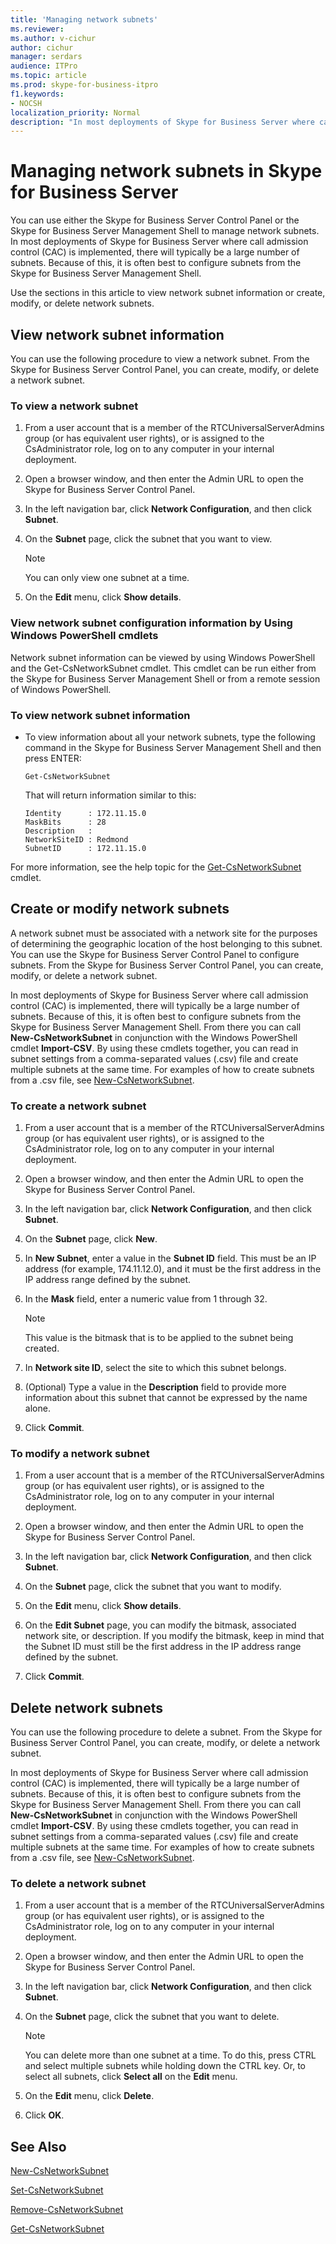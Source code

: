 ```yaml
---
title: 'Managing network subnets'
ms.reviewer: 
ms.author: v-cichur
author: cichur
manager: serdars
audience: ITPro
ms.topic: article
ms.prod: skype-for-business-itpro
f1.keywords:
- NOCSH
localization_priority: Normal
description: "In most deployments of Skype for Business Server where call admission control (CAC) is implemented, there will typically be a large number of subnets. Because of this, it is often best to configure subnets from the Skype for Business Server Management Shell."
---
```


# Managing network subnets in Skype for Business Server

You can use either the Skype for Business Server Control Panel or the Skype for Business Server Management Shell to manage network subnets. In most deployments of Skype for Business Server where call admission control (CAC) is implemented, there will typically be a large number of subnets. Because of this, it is often best to configure subnets from the Skype for Business Server Management Shell.

Use the sections in this article to view network subnet information or create, modify, or delete network subnets. 

## View network subnet information 

You can use the following procedure to view a network subnet. From the Skype for Business Server Control Panel, you can create, modify, or delete a network subnet. 

### To view a network subnet

1.  From a user account that is a member of the RTCUniversalServerAdmins group (or has equivalent user rights), or is assigned to the CsAdministrator role, log on to any computer in your internal deployment.

2.  Open a browser window, and then enter the Admin URL to open the Skype for Business Server Control Panel. 

3.  In the left navigation bar, click **Network Configuration**, and then click **Subnet**.

4.  On the **Subnet** page, click the subnet that you want to view.
 
    > [!NOTE]  
    > You can only view one subnet at a time.

5.  On the **Edit** menu, click **Show details**.

### View network subnet configuration information by Using Windows PowerShell cmdlets

Network subnet information can be viewed by using Windows PowerShell and the Get-CsNetworkSubnet cmdlet. This cmdlet can be run either from the Skype for Business Server Management Shell or from a remote session of Windows PowerShell. 

### To view network subnet information

  - To view information about all your network subnets, type the following command in the Skype for Business Server Management Shell and then press ENTER:
    
        Get-CsNetworkSubnet
    
    That will return information similar to this:
    
        Identity      : 172.11.15.0
        MaskBits      : 28
        Description   :
        NetworkSiteID : Redmond
        SubnetID      : 172.11.15.0


For more information, see the help topic for the [Get-CsNetworkSubnet](https://docs.microsoft.com/powershell/module/skype/Get-CsNetworkSubnet) cmdlet.


## Create or modify network subnets 

A network subnet must be associated with a network site for the purposes of determining the geographic location of the host belonging to this subnet. You can use the Skype for Business Server Control Panel to configure subnets. From the Skype for Business Server Control Panel, you can create, modify, or delete a network subnet. 

In most deployments of Skype for Business Server where call admission control (CAC) is implemented, there will typically be a large number of subnets. Because of this, it is often best to configure subnets from the Skype for Business Server Management Shell. From there you can call **New-CsNetworkSubnet** in conjunction with the Windows PowerShell cmdlet **Import-CSV**. By using these cmdlets together, you can read in subnet settings from a comma-separated values (.csv) file and create multiple subnets at the same time. For examples of how to create subnets from a .csv file, see [New-CsNetworkSubnet](https://docs.microsoft.com/powershell/module/skype/New-CsNetworkSubnet).


### To create a network subnet

1.  From a user account that is a member of the RTCUniversalServerAdmins group (or has equivalent user rights), or is assigned to the CsAdministrator role, log on to any computer in your internal deployment.

2.  Open a browser window, and then enter the Admin URL to open the Skype for Business Server Control Panel. 

3.  In the left navigation bar, click **Network Configuration**, and then click **Subnet**.

4.  On the **Subnet** page, click **New**.

5.  In **New Subnet**, enter a value in the **Subnet ID** field. This must be an IP address (for example, 174.11.12.0), and it must be the first address in the IP address range defined by the subnet.

6.  In the **Mask** field, enter a numeric value from 1 through 32.

    > [!NOTE]  
    > This value is the bitmask that is to be applied to the subnet being created.

7.  In **Network site ID**, select the site to which this subnet belongs.

8.  (Optional) Type a value in the **Description** field to provide more information about this subnet that cannot be expressed by the name alone.

9.  Click **Commit**.


### To modify a network subnet

1.  From a user account that is a member of the RTCUniversalServerAdmins group (or has equivalent user rights), or is assigned to the CsAdministrator role, log on to any computer in your internal deployment.

2.  Open a browser window, and then enter the Admin URL to open the Skype for Business Server Control Panel. 

3.  In the left navigation bar, click **Network Configuration**, and then click **Subnet**.

4.  On the **Subnet** page, click the subnet that you want to modify.

5.  On the **Edit** menu, click **Show details**.

6.  On the **Edit Subnet** page, you can modify the bitmask, associated network site, or description. If you modify the bitmask, keep in mind that the Subnet ID must still be the first address in the IP address range defined by the subnet.

7.  Click **Commit**.

## Delete network subnets

You can use the following procedure to delete a subnet. From the Skype for Business Server Control Panel, you can create, modify, or delete a network subnet. 

In most deployments of Skype for Business Server where call admission control (CAC) is implemented, there will typically be a large number of subnets. Because of this, it is often best to configure subnets from the Skype for Business Server Management Shell. From there you can call **New-CsNetworkSubnet** in conjunction with the Windows PowerShell cmdlet **Import-CSV**. By using these cmdlets together, you can read in subnet settings from a comma-separated values (.csv) file and create multiple subnets at the same time. For examples of how to create subnets from a .csv file, see [New-CsNetworkSubnet](https://docs.microsoft.com/powershell/module/skype/New-CsNetworkSubnet).


### To delete a network subnet

1.  From a user account that is a member of the RTCUniversalServerAdmins group (or has equivalent user rights), or is assigned to the CsAdministrator role, log on to any computer in your internal deployment.

2.  Open a browser window, and then enter the Admin URL to open the Skype for Business Server Control Panel. 

3.  In the left navigation bar, click **Network Configuration**, and then click **Subnet**.

4.  On the **Subnet** page, click the subnet that you want to delete.
 
    > [!NOTE]  
    > You can delete more than one subnet at a time. To do this, press CTRL and select multiple subnets while holding down the CTRL key. Or, to select all subnets, click **Select all** on the **Edit** menu.

5.  On the **Edit** menu, click **Delete**.

6.  Click **OK**.


## See Also

[New-CsNetworkSubnet](https://docs.microsoft.com/powershell/module/skype/New-CsNetworkSubnet)  

[Set-CsNetworkSubnet](https://docs.microsoft.com/powershell/module/skype/Set-CsNetworkSubnet)  

[Remove-CsNetworkSubnet](https://docs.microsoft.com/powershell/module/skype/Remove-CsNetworkSubnet)  

[Get-CsNetworkSubnet](https://docs.microsoft.com/powershell/module/skype/Get-CsNetworkSubnet)  
